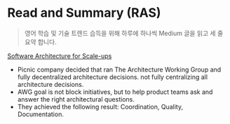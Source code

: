 # Read and Summary (RAS)

> 영어 학습 및 기술 트렌드 습득을 위해 하루에 하나씩 Medium 글을 읽고 세 줄 요약 합니다.

[Software Architecture for Scale-ups](https://blog.picnic.nl/software-architecture-for-scale-ups-9c11cb6e1c7e)
- Picnic company decided that ran The Architecture Working Group and fully decentralized architecture decisions. not fully centralizing all architecture decisions.
- AWG goal is not block initiatives, but to help product teams ask and answer the right architectural questions.
- They achieved the following result: Coordination, Quality, Documentation.